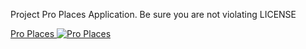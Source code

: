 Project Pro Places Application. Be sure you are not violating LICENSE

[Pro Places ![Pro Places](https://raw.githubusercontent.com/famer/Places/iwatch/Artwork/Icons/Icon_1024_3.png)](https://itunes.apple.com/us/app/pro-places/id948166579)


